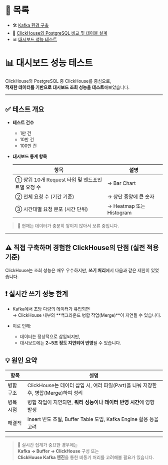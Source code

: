 # 📂 목록

- 🛠️ [Kafka 환경 구축](./kafka_system_development.md)
- 🚀 [ClickHouse와 PostgreSQL 비교 및 테이블 설계](./clickhouse_postgresql.md)
- 📊 [대시보드 성능 테스트](./dashboard.md)

# 📊 대시보드 성능 테스트

ClickHouse와 PostgreSQL 중 ClickHouse를 중심으로,  
**적재한 데이터를 기반으로 대시보드 조회 성능을 테스트**해보았습니다.

---

## ✅ 테스트 개요

- **테스트 건수**

  - 1만 건
  - 10만 건
  - 100만 건

- **대시보드 통계 항목**

  | 항목                                             | 설명                     |
  | ------------------------------------------------ | ------------------------ |
  | ① 상위 10개 Request 타입 및 엔드포인트별 요청 수 | → Bar Chart              |
  | ② 전체 요청 수 (기간 기준)                       | → 상단 중앙에 큰 숫자    |
  | ③ 시간대별 요청 분포 (시간 단위)                 | → Heatmap 또는 Histogram |

> 📌 현재는 데이터가 충분히 쌓이지 않아서 보류 중입니다.  

---

## ⚠️ 직접 구축하며 경험한 ClickHouse의 단점 (실전 적용 기준)

ClickHouse는 조회 성능은 매우 우수하지만, **쓰기 처리**에서 다음과 같은 제한이 있었습니다.

## ❗ 실시간 쓰기 성능 한계

- Kafka에서 초당 다량의 데이터가 유입되면  
  → ClickHouse 내부의 **백그라운드 병합 작업(Merge)**이 지연될 수 있습니다.

- 이로 인해:
  - 데이터는 정상적으로 삽입되지만,
  - 대시보드에는 **2~5초 정도 지연되어 반영**될 수 있습니다.

## 💡 원인 요약

| 항목      | 설명                                                                                |
| --------- | ----------------------------------------------------------------------------------- |
| 병합 구조 | ClickHouse는 데이터 삽입 시, 여러 파일(Part)을 나눠 저장한 후, 병합(Merge)하여 정리 |
| 병목 시점 | 병합 작업이 지연되면, **쿼리 성능이나 데이터 반영 시간**에 영향 발생                |
| 해결책    | Insert 빈도 조절, Buffer Table 도입, Kafka Engine 활용 등을 고려                    |

---

> 📌 실시간 집계가 중요한 경우에는  
> **Kafka → Buffer → ClickHouse** 구성 또는  
> **ClickHouse Kafka 엔진**을 통한 비동기 처리를 고려해볼 필요가 있습니다.
